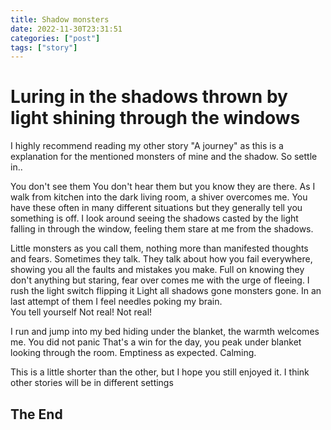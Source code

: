 ```yaml
---
title: Shadow monsters
date: 2022-11-30T23:31:51 
categories: ["post"] 
tags: ["story"]
---
```


# Luring in the shadows thrown by light shining through the windows

I highly recommend reading my other story "A journey" as this is a explanation for the mentioned monsters of mine and the shadow. So settle in..

<!--more-->

You don't see them You don't hear them but you know they are there. As I walk from kitchen into the dark living room, a shiver overcomes me. 
You have these often in many different situations but they generally tell you something is off. 
I look around seeing the shadows casted by the light falling in through the window, feeling them stare at me from the shadows. 

Little monsters as you call them, nothing more than manifested thoughts and fears. Sometimes they talk. They talk about how you fail everywhere, showing you all the faults and mistakes you make.
Full on knowing they don't anything but staring, fear over comes me with the urge of fleeing. I rush the light switch flipping it Light all shadows gone monsters gone. In an last attempt of them I feel needles poking my brain.\
You tell yourself Not real! Not real! 

I run and jump into my bed hiding under the blanket, the warmth welcomes me. You did not panic That's a win for the day, you peak under blanket looking through the room. Emptiness as expected. Calming. 

This is a little shorter than the other, but I hope you still enjoyed it. I think other stories will be in different settings
## The End